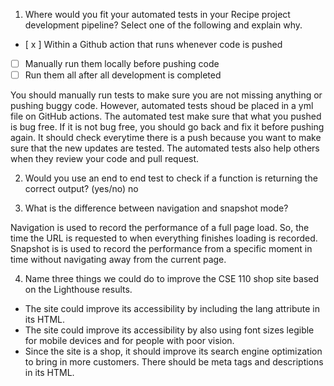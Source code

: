 1. Where would you fit your automated tests in your Recipe project development pipeline? Select one of the following and explain why.

- [ x ] Within a Github action that runs whenever code is pushed 
- [ ] Manually run them locally before pushing code
- [ ] Run them all after all development is completed

You should manually run tests to make sure you are not missing anything or pushing buggy code. However, automated tests shoud be placed in a yml file on GitHub actions. The automated test make sure that what you pushed is bug free. If it is not bug free, you should go back and fix it before pushing again. It should check everytime there is a push because you want to make sure that the new updates are tested. The automated tests also help others when they review your code and pull request. 

2. Would you use an end to end test to check if a function is returning the correct output? (yes/no)
no 

3. What is the difference between navigation and snapshot mode?

Navigation is used to record the performance of a full page load. So, the time the URL is requested to when everything finishes loading is recorded. Snapshot is is used to record the performance from a specific moment in time without navigating away from the current page. 

4. Name three things we could do to improve the CSE 110 shop site based on the Lighthouse results.
- The site could improve its accessibility by including the lang attribute in its HTML. 
- The site could improve its accessibility by also using font sizes legible for mobile devices and for people with poor vision. 
- Since the site is a shop, it should improve its search engine optimization to bring in more customers. There should be meta tags and descriptions in its HTML. 